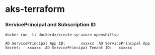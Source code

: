 # aks-terraform
### ServicePrincipal and Subscription ID
`docker run -ti docker4x/create-sp-azure openshiftsp`

`AD ServicePrincipal App ID:       xxxxxx 
AD ServicePrincipal App Secret:   xxxxxx 
AD ServicePrincipal Tenant ID:   xxxxxx`
